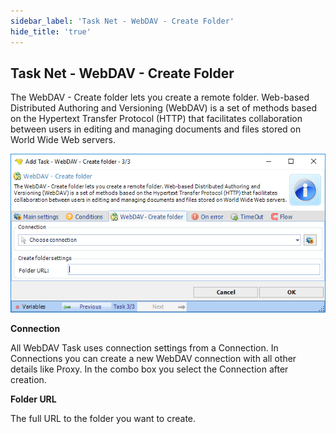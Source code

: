 ```yaml
---
sidebar_label: 'Task Net - WebDAV - Create Folder'
hide_title: 'true'
---
```


## Task Net - WebDAV - Create Folder

The WebDAV - Create folder lets you create a remote folder. Web-based Distributed Authoring and Versioning (WebDAV) is a set of methods based on the Hypertext Transfer Protocol (HTTP) that facilitates collaboration between users in editing and managing documents and files stored on World Wide Web servers.

![](../../../../../static/img/tasknetwebdavcreatefolder.png)

**Connection**

All WebDAV Task uses connection settings from a Connection. In Connections you can create a new WebDAV connection with all other details like Proxy. In the combo box you select the Connection after creation.
 
**Folder URL**

The full URL to the folder you want to create.